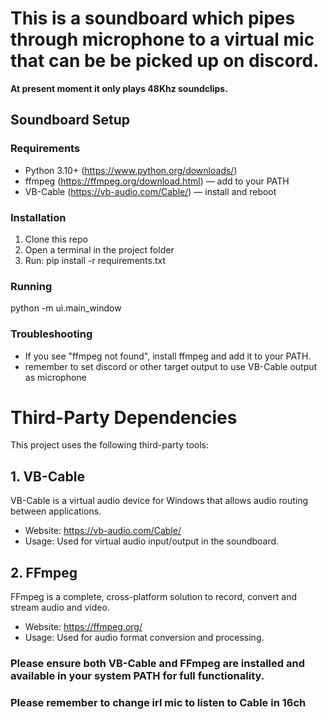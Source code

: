 # This is a soundboard which pipes through microphone to a virtual mic that can be be picked up on discord. 
**At present moment it only plays 48Khz soundclips.** 

## Soundboard Setup

### Requirements
- Python 3.10+ (https://www.python.org/downloads/)
- ffmpeg (https://ffmpeg.org/download.html) — add to your PATH
- VB-Cable (https://vb-audio.com/Cable/) — install and reboot

### Installation
1. Clone this repo
2. Open a terminal in the project folder
3. Run: pip install -r requirements.txt

### Running
python -m ui.main_window

### Troubleshooting
- If you see "ffmpeg not found", install ffmpeg and add it to your PATH.
- remember to set discord or other target output to use VB-Cable output as microphone

Third-Party Dependencies
========================

This project uses the following third-party tools:

**1. VB-Cable**
---------
VB-Cable is a virtual audio device for Windows that allows audio routing between applications.
- Website: https://vb-audio.com/Cable/
- Usage: Used for virtual audio input/output in the soundboard.


**2. FFmpeg**
---------
FFmpeg is a complete, cross-platform solution to record, convert and stream audio and video.
- Website: https://ffmpeg.org/
- Usage: Used for audio format conversion and processing.


### Please ensure both VB-Cable and FFmpeg are installed and available in your system PATH for full functionality.
### Please remember to change irl mic to listen to Cable in 16ch
